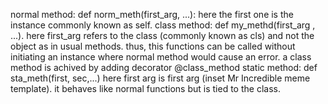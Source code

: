 normal method: def norm_meth(first_arg, ...): here the first one is the instance commonly known as self.
class method: def my_methd(first_arg , ...). here first_arg refers to the class (commonly known as cls) and not the object as in usual methods. thus, this functions can be called without initiating  an instance where normal method would cause an error. a class method is achived by adding decorator @class_method
static method: def sta_meth(first, sec,...) here first arg is first arg (inset Mr Incredible meme template). it behaves like normal functions but is tied to the class.

